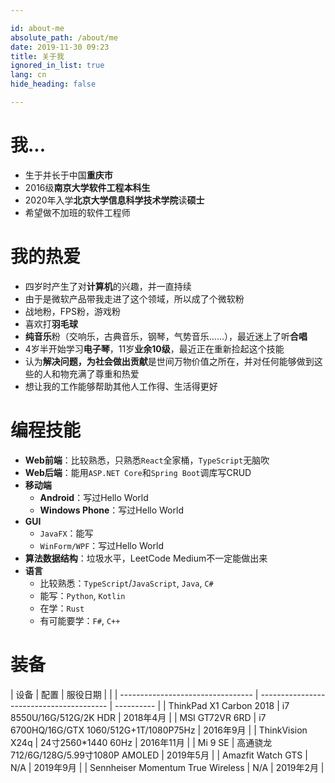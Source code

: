 ```yaml
---

id: about-me
absolute_path: /about/me
date: 2019-11-30 09:23
title: 关于我
ignored_in_list: true
lang: cn
hide_heading: false

---
```


# 我...

- 生于并长于中国**重庆市**
- 2016级**南京大学软件工程本科生**
- 2020年入学**北京大学信息科学技术学院**读**硕士**
- 希望做不加班的软件工程师

# 我的热爱

- 四岁时产生了对**计算机**的兴趣，并一直持续
- 由于是微软产品带我走进了这个领域，所以成了个微软粉
- 战地粉，FPS粉，游戏粉
- 喜欢打**羽毛球**
- **纯音乐**粉（交响乐，古典音乐，钢琴，气势音乐……），最近迷上了听**合唱**
- 4岁半开始学习**电子琴**，11岁**业余10级**，最近正在重新捡起这个技能
- 认为**解决问题，为社会做出贡献**是世间万物价值之所在，并对任何能够做到这些的人和物充满了尊重和热爱
- 想让我的工作能够帮助其他人工作得、生活得更好

# 编程技能

- **Web前端**：比较熟悉，只熟悉`React`全家桶，`TypeScript`无脑吹
- **Web后端**：能用`ASP.NET Core`和`Spring Boot`调库写CRUD
- **移动端**
  - **Android**：写过Hello World
  - **Windows Phone**：写过Hello World
- **GUI**
  - `JavaFX`：能写
  - `WinForm/WPF`：写过Hello World
- **算法数据结构**：垃圾水平，LeetCode Medium不一定能做出来
- **语言**
  - 比较熟悉：`TypeScript`/`JavaScript`, `Java`, `C#`
  - 能写：`Python`, `Kotlin`
  - 在学：`Rust`
  - 有可能要学：`F#`, `C++`

# 装备

| 设备                              | 配置                                     | 服役日期   |  |
| --------------------------------- | ---------------------------------------- | ---------- |
| ThinkPad X1 Carbon 2018           | i7 8550U/16G/512G/2K HDR                 | 2018年4月  |
| MSI GT72VR 6RD                    | i7 6700HQ/16G/GTX 1060/512G+1T/1080P75Hz | 2016年9月  |
| ThinkVision X24q                  | 24寸2560*1440 60Hz                       | 2016年11月 |
| Mi 9 SE                           | 高通骁龙712/6G/128G/5.99寸1080P AMOLED   | 2019年5月  |
| Amazfit Watch GTS                 | N/A                                      | 2019年9月  |
| Sennheiser Momentum True Wireless | N/A                                      | 2019年2月  |
